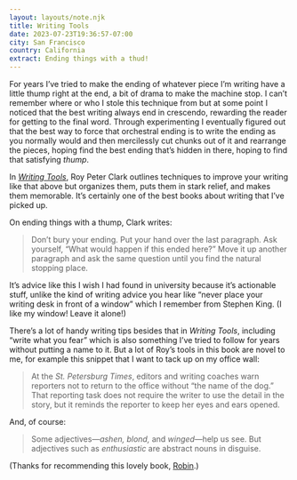 ```yaml
---
layout: layouts/note.njk
title: Writing Tools
date: 2023-07-23T19:36:57-07:00
city: San Francisco
country: California
extract: Ending things with a thud!
---
```


For years I’ve tried to make the ending of whatever piece I’m writing have a little thump right at the end, a bit of drama to make the machine stop. I can’t remember where or who I stole this technique from but at some point I noticed that the best writing always end in crescendo, rewarding the reader for getting to the final word. Through experimenting I eventually figured out that the best way to force that orchestral ending is to write the ending as you normally would and then mercilessly cut chunks out of it and rearrange the pieces, hoping find the best ending that’s hidden in there, hoping to find that satisfying _thump_.

In [_Writing Tools_](https://bookshop.org/p/books/writing-tools-10th-anniversary-edition-55-essential-strategies-for-every-writer-roy-peter-clark/108769?ean=9780316014991&ref=https%3A%2F%2Froypeterclark.com%2F&source=IndieBound&title=Writing+Tools+%2810th+Anniversary+Edition%29%3A+55+Essential+Strategies+for+Every+Writer), Roy Peter Clark outlines techniques to improve your writing like that above but organizes them, puts them in stark relief, and makes them memorable. It’s certainly one of the best books about writing that I’ve picked up.

On ending things with a thump, Clark writes:

> Don’t bury your ending. Put your hand over the last paragraph. Ask yourself, “What would happen if this ended here?” Move it up another paragraph and ask the same question until you find the natural stopping place.

It’s advice like this I wish I had found in university because it’s actionable stuff, unlike the kind of writing advice you hear like “never place your writing desk in front of a window” which I remember from Stephen King. (I like my window! Leave it alone!)

There’s a lot of handy writing tips besides that in _Writing Tools_, including “write what you fear” which is also something I’ve tried to follow for years without putting a name to it. But a lot of Roy’s tools in this book are novel to me, for example this snippet that I want to tack up on my office wall:

> At the _St. Petersburg Times_, editors and writing coaches warn reporters not to return to the office without “the name of the dog.” That reporting task does not require the writer to use the detail in the story, but it reminds the reporter to keep her eyes and ears opened.

And, of course:

> Some adjectives—_ashen, blond,_ and _winged_—help us see. But adjectives such as _enthusiastic_ are abstract nouns in disguise.

(Thanks for recommending this lovely book, [Robin](https://www.robinsloan.com/newsletters/feeling-of-something-waiting-there-for-you/).)
